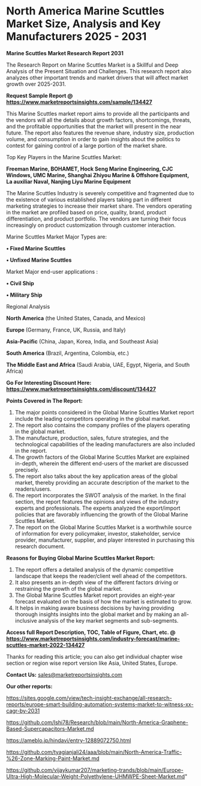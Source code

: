  # North America Marine Scuttles Market Size, Analysis and Key Manufacturers 2025 - 2031

<strong>Marine Scuttles Market Research Report 2031</strong>

The Research Report on Marine Scuttles Market is a Skillful and Deep Analysis of the Present Situation and Challenges. This research report also analyzes other important trends and market drivers that will affect market growth over 2025-2031.

<strong>Request Sample Report @ <a href=https://www.marketreportsinsights.com/sample/134427>https://www.marketreportsinsights.com/sample/134427</a></strong>

This Marine Scuttles market report aims to provide all the participants and the vendors will all the details about growth factors, shortcomings, threats, and the profitable opportunities that the market will present in the near future. The report also features the revenue share, industry size, production volume, and consumption in order to gain insights about the politics to contest for gaining control of a large portion of the market share.

Top Key Players in the Marine Scuttles Market:

<strong>Freeman Marine, BOHAMET, Hock Seng Marine Engineering, CJC Windows, UMC Marine, Shanghai Zhiyou Marine & Offshore Equipment, La auxiliar Naval, Nanjing Liyu Marine Equipment</strong>

The Marine Scuttles Industry is severely competitive and fragmented due to the existence of various established players taking part in different marketing strategies to increase their market share. The vendors operating in the market are profiled based on price, quality, brand, product differentiation, and product portfolio. The vendors are turning their focus increasingly on product customization through customer interaction.

Marine Scuttles Market Major Types are:

<strong>• Fixed Marine Scuttles

• Unfixed Marine Scuttles</strong>

Market Major end-user applications :

<strong>• Civil Ship

• Military Ship</strong>

Regional Analysis

</u><strong><b>North America</b></strong> (the United States, Canada, and Mexico)

<strong><b>Europe </b></strong>(Germany, France, UK, Russia, and Italy)

<strong><b>Asia-Pacific</b></strong> (China, Japan, Korea, India, and Southeast Asia)

<strong><b>South America</b></strong> (Brazil, Argentina, Colombia, etc.)

<strong><b>The Middle East and Africa</b></strong> (Saudi Arabia, UAE, Egypt, Nigeria, and South Africa)

<strong>Go For Interesting Discount Here: <a href=https://www.marketreportsinsights.com/discount/134427>https://www.marketreportsinsights.com/discount/134427</a></strong>

<strong>Points Covered in The Report:</strong>
<ol>
  <li>The major points considered in the Global Marine Scuttles Market report include the leading competitors operating in the global market.</li>
  <li>The report also contains the company profiles of the players operating in the global market.</li>
  <li>The manufacture, production, sales, future strategies, and the technological capabilities of the leading manufacturers are also included in the report.</li>
  <li>The growth factors of the Global Marine Scuttles Market are explained in-depth, wherein the different end-users of the market are discussed precisely.</li>
  <li>The report also talks about the key application areas of the global market, thereby providing an accurate description of the market to the readers/users.</li>
  <li>The report incorporates the SWOT analysis of the market. In the final section, the report features the opinions and views of the industry experts and professionals. The experts analyzed the export/import policies that are favorably influencing the growth of the Global Marine Scuttles Market.</li>
  <li>The report on the Global Marine Scuttles Market is a worthwhile source of information for every policymaker, investor, stakeholder, service provider, manufacturer, supplier, and player interested in purchasing this research document.</li>
</ol>
<strong>Reasons for Buying Global Marine Scuttles Market Report:</strong>

<ol>
  <li>The report offers a detailed analysis of the dynamic competitive landscape that keeps the reader/client well ahead of the competitors.</li>
  <li>It also presents an in-depth view of the different factors driving or restraining the growth of the global market.</li>
  <li>The Global Marine Scuttles Market report provides an eight-year forecast evaluated on the basis of how the market is estimated to grow.</li>
  <li>It helps in making aware business decisions by having providing thorough insights insights into the global market and by making an all-inclusive analysis of the key market segments and sub-segments.</li>
</ol>
<strong>Access full Report Description, TOC, Table of Figure, Chart, etc. @ <a href=https://www.marketreportsinsights.com/industry-forecast/marine-scuttles-market-2022-134427>https://www.marketreportsinsights.com/industry-forecast/marine-scuttles-market-2022-134427</a></strong>


Thanks for reading this article; you can also get individual chapter wise section or region wise report version like Asia, United States, Europe.

<strong>Contact Us:</strong>
sales@marketreportsinsights.com

<strong>Our other reports:</strong>

<a href=https://sites.google.com/view/tech-insight-exchange/all-research-reports/europe-smart-building-automation-systems-market-to-witness-xx-cagr-by-2031>https://sites.google.com/view/tech-insight-exchange/all-research-reports/europe-smart-building-automation-systems-market-to-witness-xx-cagr-by-2031</a>

<a href=https://github.com/Ishi78/Research/blob/main/North-America-Graphene-Based-Supercapacitors-Market.md>https://github.com/Ishi78/Research/blob/main/North-America-Graphene-Based-Supercapacitors-Market.md</a>

<a href=https://ameblo.jp/hindavi/entry-12889072750.html>https://ameblo.jp/hindavi/entry-12889072750.html</a>

<a href=https://github.com/tyagianjali24/aaa/blob/main/North-America-Traffic-%26-Zone-Marking-Paint-Market.md>https://github.com/tyagianjali24/aaa/blob/main/North-America-Traffic-%26-Zone-Marking-Paint-Market.md</a>

<a href=https://github.com/vijaykumar207/marketing-trands/blob/main/Europe-Ultra-High-Molecular-Weight-Polyethylene-UHMWPE-Sheet-Market.md>https://github.com/vijaykumar207/marketing-trands/blob/main/Europe-Ultra-High-Molecular-Weight-Polyethylene-UHMWPE-Sheet-Market.md</a>"
